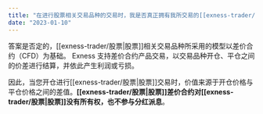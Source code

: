 ```yaml
---
title: "在进行股票相关交易品种的交易时，我是否真正拥有我所交易的[[exness-trader/股票|股票]]？"
date: "2023-01-10"
---
```


答案是否定的，[[exness-trader/股票|股票]]相关交易品种所采用的模型以差价合约（CFD）为基础。 Exness 支持差价合约产品交易，以交易品种开仓、平仓之间的价差进行结算，并依此产生利润或亏损。

因此，当您开仓进行[[exness-trader/股票|股票]]交易时，价值来源于开仓价格与平仓价格之间的差值。**[[exness-trader/股票|股票]]差价合约对[[exness-trader/股票|股票]]没有所有权，也不参与分红派息**。
